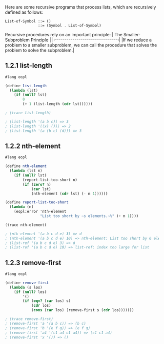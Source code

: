 Here are some recursive programs that process lists, which are
recursively defined as follows:
```
List-of-Symbol ::= ()
               ::= (Symbol . List-of-Symbol)
```

Recursive procedures rely on an important principle:
| The Smaller-Subproblem Principle |
|:--------------------------------:|
|If we reduce a problem to a smaller subproblem, we can call the procedure that solves the problem to solve the subproblem.|

## 1.2.1 list-length
```scheme
#lang eopl

(define list-length
  (lambda (lst)
    (if (null? lst)
        0
        (+ 1 (list-length (cdr lst))))))

; (trace list-length)

; (list-length '(a b c)) => 3
; (list-length '((x) ())) => 2
; (list-length '(a (b c) (d))) => 3
```
## 1.2.2 nth-element
```scheme
#lang eopl

(define nth-element
  (lambda (lst n)
    (if (null? lst)
        (report-list-too-short n)
        (if (zero? n)
            (car lst)
            (nth-element (cdr lst) (- n 1))))))

(define report-list-too-short
  (lambda (n)
    (eopl:error 'nth-element
                "List too short by ~s elements.~%" (+ n 1))))

(trace nth-element)

; (nth-element '(a b c d e) 3) => d
; (nth-element '(a b c d e) 10) => nth-element: List too short by 6 elements.
; (list-ref '(a b c d e) 3) => d
; (list-ref '(a b c d e) 10) => list-ref: index too large for list
```

## 1.2.3 remove-first
```scheme
#lang eopl

(define remove-first
  (lambda (s los)
    (if (null? los)
        '()
        (if (eqv? (car los) s)
            (cdr los)
            (cons (car los) (remove-first s (cdr los)))))))

; (trace remove-first)
; (remove-first 'a '(a b c)) => (b c)
; (remove-first 'b '(e f g)) => (e f g)
; (remove-first 'a4 '(c1 a4 c1 a4)) => (c1 c1 a4)
; (remove-first 'x '()) => ()
```
